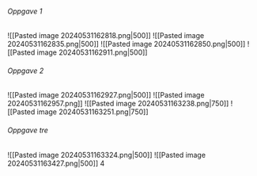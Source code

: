 ###### Oppgave 1
![[Pasted image 20240531162818.png|500]]
![[Pasted image 20240531162835.png|500]]
![[Pasted image 20240531162850.png|500]]
![[Pasted image 20240531162911.png|500]]

###### Oppgave 2
![[Pasted image 20240531162927.png|500]]
![[Pasted image 20240531162957.png]]
![[Pasted image 20240531163238.png|750]]
![[Pasted image 20240531163251.png|750]]

###### Oppgave tre
![[Pasted image 20240531163324.png|500]]
![[Pasted image 20240531163427.png|500]]
4